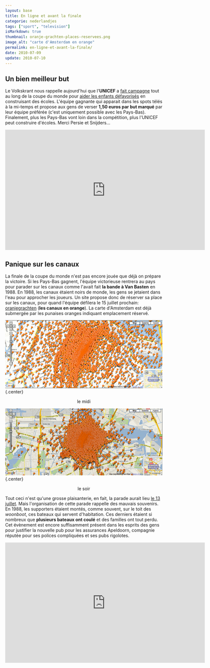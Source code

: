 ```yaml
---
layout: base
title: En ligne et avant la finale
categorie: nederlandjes
tags: ["sport", "television"]
isMarkdown: true
thumbnail: oranje-grachten-places-reservees.png
image_alt: "carte d'Amsterdam en orange"
permalink: en-ligne-et-avant-la-finale/
date: 2010-07-09
update: 2010-07-10
---
```


## Un bien meilleur but 

Le Volkskrant nous rappelle aujourd'hui que l'**UNICEF** a [fait campagne](http://www.scoormeevoorunicef.nl/) tout au long de la coupe du monde pour [aider les enfants défavorisés](https://www.unicef.nl/wat-kunt-u-doen/betrokken-ondernemen/wk-actie-scoor-mee-voor-unicef.aspx) en construisant des écoles. L'équipe gagnante qui apparait dans les spots télés à la mi-temps et propose aux gens de verser **1,50 euros par but marqué** par leur équipe préférée (c'est uniquement possible avec les Pays-Bas). Finalement, plus les Pays-Bas vont loin dans la compétition, plus l'UNICEF peut construire d'écoles. Merci Persie et Snijders...

<!-- HTML -->
<div align="center">
<object width="640" height="385"><param name="movie" value="http://www.youtube.com/v/oy9XISMDC0A&amp;hl=nl_NL&amp;fs=1"></param><param name="allowFullScreen" value="true"></param><param name="allowscriptaccess" value="always"></param><embed src="http://www.youtube.com/v/oy9XISMDC0A&amp;hl=nl_NL&amp;fs=1" type="application/x-shockwave-flash" allowscriptaccess="always" allowfullscreen="true" width="640" height="385"></embed></object>
</div>
<!-- / HTML -->

## Panique sur les canaux

La finale de la coupe du monde n'est pas encore jouée que déjà on prépare la victoire. Si les Pays-Bas gagnent, l'équipe victorieuse rentrera au pays pour parader sur les canaux comme l'avait fait **la bande à Van Basten** en 1988. En 1988, les canaux étaient noirs de monde, les gens se jetaient dans l'eau pour approcher les joueurs. Un site propose donc de réserver sa place sur les canaux, pour quand l'équipe défilera le 15 juillet prochain: [oranjegrachten](http://oranjegrachten.nl/) (**les canaux en orange**). La carte d'Amsterdam est déjà submergée par les punaises oranges indiquant emplacement réservé.

![carte d'Amsterdam en orange](oranje-grachten-places-reservees.png){.center}
<!-- HTML -->
<div align="center">le midi
</div>

![carte d'Amsterdam en orange](oranje-grachten-amsterdam.png){.center}

<div align="center">le soir
</div>
<!-- / HTML -->

Tout ceci n'est qu'une grosse plaisanterie, en fait, la parade aurait lieu [le 13 juillet](http://amsterdam.nl/algemene_onderdelen/overige/wk_huldiging/nieuwsberichten?ActItmIdt=341765). Mais l'organisation de cette parade rappelle des mauvais souvenirs. En 1988, les supporters étaient montés, comme souvent, sur le toit des *woonboot*, ces bateaux qui servent d'habitation. Ces derniers étaient si nombreux que **plusieurs bateaux ont coulé** et des familles ont tout perdu. Cet évènement est encore suffisamment présent dans les esprits des gens pour justifier la nouvelle pub pour les assurances Apeldoorn, compagnie réputée pour ses polices compliquées et ses pubs rigolotes.

<!-- HTML -->
<div align="center">
<object width="640" height="385"><param name="movie" value="http://www.youtube.com/v/mzGFbELkvgI&amp;hl=en_US&amp;fs=1"></param><param name="allowFullScreen" value="true"></param><param name="allowscriptaccess" value="always"></param><embed src="http://www.youtube.com/v/mzGFbELkvgI&amp;hl=en_US&amp;fs=1" type="application/x-shockwave-flash" allowscriptaccess="always" allowfullscreen="true" width="640" height="385"></embed></object>
</div>
<!-- / HTML -->

